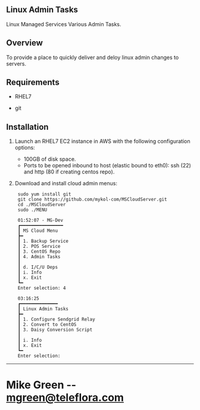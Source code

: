 Linux Admin Tasks
------------------------

Linux Managed Services Various Admin Tasks.


Overview
------------------------

To provide a place to quickly deliver and deloy linux admin changes to servers.


Requirements
------------------------

- RHEL7

- git


Installation
------------------------

1. Launch an RHEL7 EC2 instance in AWS with the following configuration options:

	- 100GB of disk space.
	- Ports to be opened inbound to host (elastic bound to eth0): ssh (22) and http (80 if creating centos repo).

2. Download and install cloud admin menus:

		sudo yum install git
		git clone https://github.com/mykol-com/MSCloudServer.git
		cd ./MSCloudServer
		sudo ./MENU
		
		01:52:07 - MG-Dev
		┏━━━━━━━━━━━━━━━━
		┃ MS Cloud Menu
		┣━
		┃ 1. Backup Service
		┃ 2. POS Service
		┃ 3. CentOS Repo
		┃ 4. Admin Tasks
		┃
		┃ d. I/C/U Deps
		┃ i. Info
		┃ x. Exit
		┗━
		Enter selection: 4	
		
		03:16:25
		┏━━━━━━━━━━━━━━
		┃ Linux Admin Tasks
		┣━
		┃ 1. Configure Sendgrid Relay
		┃ 2. Convert to CentOS
		┃ 3. Daisy Conversion Script
		┃
		┃ i. Info
		┃ x. Exit
		┗━
		Enter selection: 

------------------------
Mike Green -- mgreen@teleflora.com
=======
